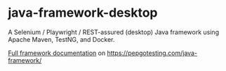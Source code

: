 # java-framework-desktop
A Selenium / Playwright / REST-assured (desktop) Java framework using Apache Maven, TestNG, and Docker.

[Full framework documentation] on https://pepgotesting.com/java-framework/

[//]: #
[Full framework documentation]: <https://pepgotesting.com/java-framework/>
